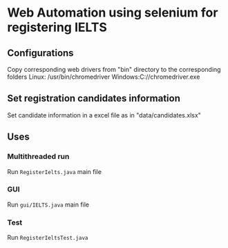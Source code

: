 # Web Automation using selenium for registering IELTS

## Configurations
Copy corresponding web drivers from "bin" directory to the corresponding folders
Linux: /usr/bin/chromedriver
Windows:C://chromedriver.exe

## Set registration candidates information
Set candidate information in a excel file as in "data/candidates.xlsx"

## Uses
### Multithreaded run
 Run `RegisterIelts.java` main file
### GUI
 Run `gui/IELTS.java` main file
### Test
 Run `RegisterIeltsTest.java`
